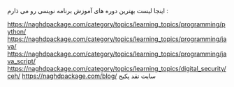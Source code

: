 اینجا لیست بهترین دوره های آموزش برنامه نویسی رو می ذارم : 

https://naghdpackage.com/category/topics/learning_topics/programming/python/
https://naghdpackage.com/category/topics/learning_topics/programming/java/
https://naghdpackage.com/category/topics/learning_topics/programming/java_script/
https://naghdpackage.com/category/topics/learning_topics/digital_security/ceh/
https://naghdpackage.com/blog/
سایت نقد پکیج
